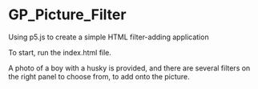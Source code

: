 # GP_Picture_Filter
Using p5.js to create a simple HTML filter-adding application

To start, run the index.html file.

A photo of a boy with a husky is provided, and there are several filters on the right panel to choose from, to add onto the picture.
